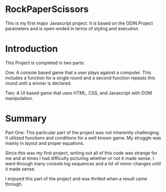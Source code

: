 # RockPaperScissors

This is my first major Javascript project. It is based on the ODIN Project parameters and is open-ended in terms of styling and execution
    
    
# Introduction
This Project is completed in two parts: 

One: 
    A console based game that a user plays against a computer. 
    This includes a function for a single round and a second function repeats this round until a winner is declared.



Two:
    A UI based game that uses HTML, CSS, and Javascript with DOM manipulation.

# Summary

Part One: 
This particular part of the project was not inherently challenging. It utilized functions and conditions for a well known game. My struggle was mainly in layout and proper equations.
    
Since this was my first project, writing out all of this code was strange for me and at times I had difficulty picturing whether or not it made sense. I went through many console.log sequences and a lot of minor changes until it made sense. 
    
I enjoyed this part of the project and was thrilled when a result came through. 